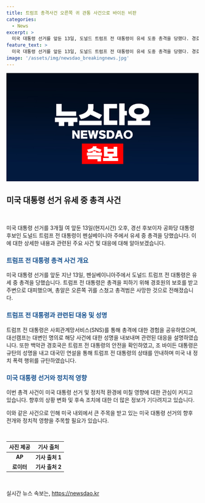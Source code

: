```yaml
---
title: 트럼프 총격사건 오른쪽 귀 관통 사건으로 바이든 비판
categories:
  - News
excerpt: >
  미국 대통령 선거를 앞둔 13일, 도널드 트럼프 전 대통령이 유세 도중 총격을 당했다. 경호원에 의해 보호를 받은 후, 대피했으며 총알은 귀를 스쳤다. 트럼프 전 대통령은 안전한 상태이며 미 사법당국은 암살 시도로 확인 중. 조 바이든 대통령은 정치폭력을 규탄하고 트럼프 전 대통령의 안전을 기원했다. 카멜라 해리스 부통령도 이를 비난하며 안전을 빌었다. 현재 사건은 조사 중이며 추가 정보는 이후 공개될 예정.
feature_text: >
  미국 대통령 선거를 앞둔 13일, 도널드 트럼프 전 대통령이 유세 도중 총격을 당했다. 경호원에 의해 보호를 받은 후, 대피했으며 총알은 귀를 스쳤다. 트럼프 전 대통령은 안전한 상태이며 미 사법당국은 암살 시도로 확인 중. 조 바이든 대통령은 정치폭력을 규탄하고 트럼프 전 대통령의 안전을 기원했다. 카멜라 해리스 부통령도 이를 비난하며 안전을 빌었다. 현재 사건은 조사 중이며 추가 정보는 이후 공개될 예정.
image: '/assets/img/newsdao_breakingnews.jpg'
---
```


<p><img src="/assets/img/newsdao_breakingnews.jpg" alt="bookingtag 속보" /></p>

<h2 data-ke-size="size26">미국 대통령 선거 유세 중 총격 사건</h2>

<p data-ke-size="size16">&nbsp;</p>

<p>미국 대통령 선거를 3개월 여 앞둔 13일(현지시간) 오후, 경선 후보이자 공화당 대통령 후보인 도널드 트럼프 전 대통령이 펜실베이니아 주에서 유세 중 총격을 당했습니다. 이에 대한 상세한 내용과 관련된 주요 사건 및 대응에 대해 알아보겠습니다.</p>

<h3><b><span style="color: #1a5490;">트럼프 전 대통령 총격 사건 개요</span></b></h3>

<p>미국 대통령 선거를 앞둔 지난 13일, 펜실베이니아주에서 도널드 트럼프 전 대통령은 유세 중 총격을 당했습니다. 트럼프 전 대통령은 총격을 피하기 위해 경호원의 보호를 받고 주변으로 대피했으며, 총알은 오른쪽 귀를 스쳤고 총격범은 사망한 것으로 전해졌습니다.</p>

<h3><b><span style="color: #1a5490;">트럼프 전 대통령과 관련된 대응 및 성명</span></b></h3>

<p>트럼프 전 대통령은 사회관계망서비스(SNS)를 통해 총격에 대한 경험을 공유하였으며, 대선캠프는 대변인 명의로 해당 사건에 대한 성명을 내보내며 관련된 대응을 설명하였습니다. 또한 백악관 경호국은 트럼프 전 대통령의 안전을 확인하였고, 조 바이든 대통령은 규탄의 성명을 내고 대국민 연설을 통해 트럼프 전 대통령의 상태를 안내하며 미국 내 정치 폭력 행위를 규탄하였습니다.</p>

<h3><b><span style="color: #1a5490;">미국 대통령 선거와 정치적 영향</span></b></h3>

<p>이번 총격 사건이 미국 대통령 선거 및 정치적 환경에 미칠 영향에 대한 관심이 커지고 있습니다. 향후의 상황 변화 및 후속 조치에 대한 더 많은 정보가 기다려지고 있습니다.</p>

<p>이와 같은 사건으로 인해 미국 내외에서 큰 주목을 받고 있는 미국 대통령 선거의 향후 전개와 정치적 영향을 주목할 필요가 있습니다.</p>

<p data-ke-size="size16">&nbsp;</p>

<table>
<thead>
    <tr>
        <th>사진 제공</th>
        <th>기사 출처</th>
    </tr>
</thead>
<tbody>
    <tr>
        <td style="text-align: center; height: 17px;"><b>AP</b></td>
        <td style="text-align: center; height: 17px;"><b>기사 출처 1</b></td>
    </tr>
    <tr>
        <td style="text-align: center; height: 17px;"><b>로이터</b></td>
        <td style="text-align: center; height: 17px;"><b>기사 출처 2</b></td>
    </tr>
</tbody>
</table>

<p data-ke-size="size16">&nbsp;</p>
실시간 뉴스 속보는, <a href="https://newsdao.kr" rel="dofollow">https://newsdao.kr</a>



